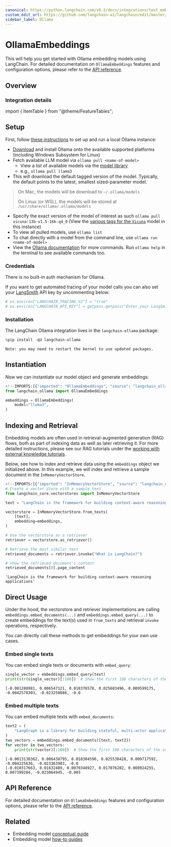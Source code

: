 ```yaml
---
canonical: https://python.langchain.com/v0.2/docs/integrations/text_embedding/ollama/
custom_edit_url: https://github.com/langchain-ai/langchain/edit/master/docs/docs/integrations/text_embedding/ollama.ipynb
sidebar_label: Ollama
---
```


# OllamaEmbeddings

This will help you get started with Ollama embedding models using LangChain. For detailed documentation on `OllamaEmbeddings` features and configuration options, please refer to the [API reference](https://api.python.langchain.com/en/latest/embeddings/langchain_ollama.embeddings.OllamaEmbeddings.html).

## Overview
### Integration details

import { ItemTable } from "@theme/FeatureTables";

<ItemTable category="text_embedding" item="Ollama" />


## Setup

First, follow [these instructions](https://github.com/jmorganca/ollama) to set up and run a local Ollama instance:

* [Download](https://ollama.ai/download) and install Ollama onto the available supported platforms (including Windows Subsystem for Linux)
* Fetch available LLM model via `ollama pull <name-of-model>`
  * View a list of available models via the [model library](https://ollama.ai/library)
  * e.g., `ollama pull llama3`
* This will download the default tagged version of the model. Typically, the default points to the latest, smallest sized-parameter model.

> On Mac, the models will be download to `~/.ollama/models`
> 
> On Linux (or WSL), the models will be stored at `/usr/share/ollama/.ollama/models`

* Specify the exact version of the model of interest as such `ollama pull vicuna:13b-v1.5-16k-q4_0` (View the [various tags for the `Vicuna`](https://ollama.ai/library/vicuna/tags) model in this instance)
* To view all pulled models, use `ollama list`
* To chat directly with a model from the command line, use `ollama run <name-of-model>`
* View the [Ollama documentation](https://github.com/jmorganca/ollama) for more commands. Run `ollama help` in the terminal to see available commands too.

### Credentials

There is no built-in auth mechanism for Ollama.

If you want to get automated tracing of your model calls you can also set your [LangSmith](https://docs.smith.langchain.com/) API key by uncommenting below:

```python
# os.environ["LANGCHAIN_TRACING_V2"] = "true"
# os.environ["LANGCHAIN_API_KEY"] = getpass.getpass("Enter your LangSmith API key: ")
```

### Installation

The LangChain Ollama integration lives in the `langchain-ollama` package:

```python
%pip install -qU langchain-ollama
```
```output
Note: you may need to restart the kernel to use updated packages.
```
## Instantiation

Now we can instantiate our model object and generate embeddings:

```python
<!--IMPORTS:[{"imported": "OllamaEmbeddings", "source": "langchain_ollama", "docs": "https://api.python.langchain.com/en/latest/embeddings/langchain_ollama.embeddings.OllamaEmbeddings.html", "title": "OllamaEmbeddings"}]-->
from langchain_ollama import OllamaEmbeddings

embeddings = OllamaEmbeddings(
    model="llama3",
)
```

## Indexing and Retrieval

Embedding models are often used in retrieval-augmented generation (RAG) flows, both as part of indexing data as well as later retrieving it. For more detailed instructions, please see our RAG tutorials under the [working with external knowledge tutorials](/docs/tutorials/#working-with-external-knowledge).

Below, see how to index and retrieve data using the `embeddings` object we initialized above. In this example, we will index and retrieve a sample document in the `InMemoryVectorStore`.

```python
<!--IMPORTS:[{"imported": "InMemoryVectorStore", "source": "langchain_core.vectorstores", "docs": "https://api.python.langchain.com/en/latest/vectorstores/langchain_core.vectorstores.in_memory.InMemoryVectorStore.html", "title": "OllamaEmbeddings"}]-->
# Create a vector store with a sample text
from langchain_core.vectorstores import InMemoryVectorStore

text = "LangChain is the framework for building context-aware reasoning applications"

vectorstore = InMemoryVectorStore.from_texts(
    [text],
    embedding=embeddings,
)

# Use the vectorstore as a retriever
retriever = vectorstore.as_retriever()

# Retrieve the most similar text
retrieved_documents = retriever.invoke("What is LangChain?")

# show the retrieved document's content
retrieved_documents[0].page_content
```

```output
'LangChain is the framework for building context-aware reasoning applications'
```

## Direct Usage

Under the hood, the vectorstore and retriever implementations are calling `embeddings.embed_documents(...)` and `embeddings.embed_query(...)` to create embeddings for the text(s) used in `from_texts` and retrieval `invoke` operations, respectively.

You can directly call these methods to get embeddings for your own use cases.

### Embed single texts

You can embed single texts or documents with `embed_query`:

```python
single_vector = embeddings.embed_query(text)
print(str(single_vector)[:100])  # Show the first 100 characters of the vector
```
```output
[-0.001288981, 0.006547121, 0.018376578, 0.025603496, 0.009599175, -0.0042578303, -0.023250086, -0.0
```
### Embed multiple texts

You can embed multiple texts with `embed_documents`:

```python
text2 = (
    "LangGraph is a library for building stateful, multi-actor applications with LLMs"
)
two_vectors = embeddings.embed_documents([text, text2])
for vector in two_vectors:
    print(str(vector)[:100])  # Show the first 100 characters of the vector
```
```output
[-0.0013138362, 0.006438795, 0.018304596, 0.025530428, 0.009717592, -0.004225636, -0.023363983, -0.0
[-0.010317663, 0.01632489, 0.0070348927, 0.017076202, 0.008924255, 0.007399284, -0.023064945, -0.003
```
## API Reference

For detailed documentation on `OllamaEmbeddings` features and configuration options, please refer to the [API reference](https://api.python.langchain.com/en/latest/embeddings/langchain_ollama.embeddings.OllamaEmbeddings.html).

## Related

- Embedding model [conceptual guide](/docs/concepts/#embedding-models)
- Embedding model [how-to guides](/docs/how_to/#embedding-models)